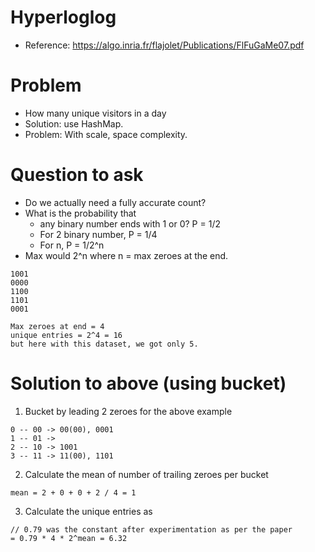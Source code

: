 # Hyperloglog
* Reference: https://algo.inria.fr/flajolet/Publications/FlFuGaMe07.pdf

# Problem
* How many unique visitors in a day
* Solution: use HashMap. 
* Problem: With scale, space complexity.

# Question to ask 
* Do we actually need a fully accurate count?
* What is the probability that 
    * any binary number ends with 1 or 0? P = 1/2
    * For 2 binary number, P = 1/4
    * For n, P = 1/2^n
* Max would 2^n where n = max zeroes at the end.

```
1001
0000
1100
1101
0001

Max zeroes at end = 4
unique entries = 2^4 = 16
but here with this dataset, we got only 5.
```

# Solution to above (using bucket)

1. Bucket by leading 2 zeroes for the above example
```
0 -- 00 -> 00(00), 0001
1 -- 01 -> 
2 -- 10 -> 1001
3 -- 11 -> 11(00), 1101
```
2. Calculate the mean of number of trailing zeroes per bucket
```
mean = 2 + 0 + 0 + 2 / 4 = 1
```
3. Calculate the unique entries as 
```
// 0.79 was the constant after experimentation as per the paper
= 0.79 * 4 * 2^mean = 6.32
```
